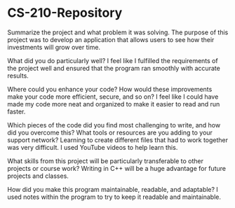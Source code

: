 # CS-210-Repository
Summarize the project and what problem it was solving.
The purpose of this project was to develop an application that allows users to see how their investments will grow over time.

What did you do particularly well?
I feel like I fulfilled the requirements of the project well and ensured that the program ran smoothly with accurate results. 

Where could you enhance your code? How would these improvements make your code more efficient, secure, and so on?
I feel like I could have made my code more neat and organized to make it easier to read and run faster.

Which pieces of the code did you find most challenging to write, and how did you overcome this? What tools or resources are you adding to your support network?
Learning to create different files that had to work together was very difficult. I used YouTube videos to help learn this. 

What skills from this project will be particularly transferable to other projects or course work?
Writing in C++ will be a huge advantage for future projects and classes.

How did you make this program maintainable, readable, and adaptable?
I used notes within the program to try to keep it readable and maintainable. 
